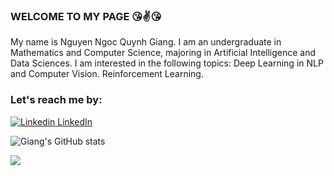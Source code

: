 
### WELCOME TO MY PAGE 😘✌️😘
My name is Nguyen Ngoc Quynh Giang. I am an undergraduate in Mathematics and Computer Science, majoring in Artificial Intelligence and Data Sciences. I am interested in the following topics: Deep Learning in NLP and Computer Vision. Reinforcement Learning.

### Let's reach me by: 
[![Linkedin](https://i.stack.imgur.com/gVE0j.png) LinkedIn](https://www.linkedin.com/in/nguy%E1%BB%85n-ng%E1%BB%8Dc-giang/)


![Giang's GitHub stats](https://github-readme-stats.vercel.app/api?username=nguyenngocquynhgiang&hide=contribs,prs&show_icons=true&theme=radical)

<a href="https://github.com/uvipen/QuickDraw/">
  <!-- Change the `github-readme-stats.anuraghazra1.vercel.app` to `github-readme-stats.vercel.app`  -->
  <img align="center" src="https://github-readme-stats.anuraghazra1.vercel.app/api/pin/?username=uvipen&repo=QuickDraw&theme=radical" />
</a>    

